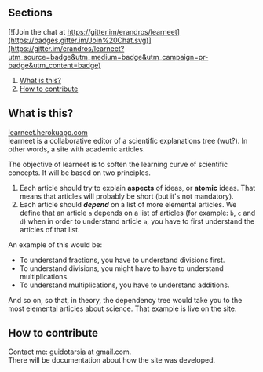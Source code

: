 ## Sections

[![Join the chat at https://gitter.im/erandros/learneet](https://badges.gitter.im/Join%20Chat.svg)](https://gitter.im/erandros/learneet?utm_source=badge&utm_medium=badge&utm_campaign=pr-badge&utm_content=badge)
1. [What is this?](#what-is-this-)
2. [How to contribute](#how-to-contribute)

## What is this?

[learneet.herokuapp.com](https://learneet.herokuapp.com/)  
learneet is a collaborative editor of a scientific explanations tree (wut?). In other words, a site with academic articles.

The objective of learneet is to soften the learning curve of scientific concepts.
It will be based on two principles.
1. Each article should try to explain **aspects** of ideas, or **atomic** ideas. That means that articles will probably be short (but it's not mandatory).
2. Each article should *__depend__* on a list of more elemental articles. We define that an article `a` depends on a list of articles (for example: `b`, `c` and `d`) when in order to understand article `a`, you have to first understand the articles of that list.

An example of this would be:  
* To understand fractions, you have to understand divisions first.
* To understand divisions, you might have to have to understand multiplications.
* To understand multiplications, you have to understand additions.

And so on, so that, in theory, the dependency tree would take you to the most elemental articles about science. That example is live on the site.

## How to contribute

Contact me: guidotarsia at gmail.com.  
There will be documentation about how the site was developed.
